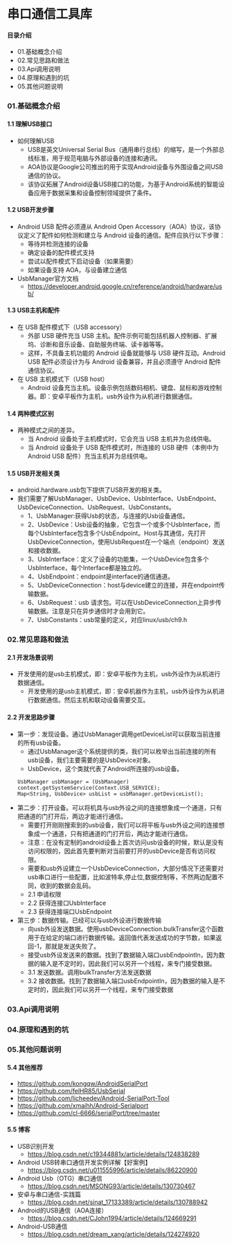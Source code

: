 # 串口通信工具库
#### 目录介绍
- 01.基础概念介绍
- 02.常见思路和做法
- 03.Api调用说明
- 04.原理和遇到的坑
- 05.其他问题说明





### 01.基础概念介绍
#### 1.1 理解USB接口
- 如何理解USB
    - USB是英文Universal Serial Bus（通用串行总线）的缩写，是一个外部总线标准，用于规范电脑与外部设备的连接和通讯。
    - AOA协议是Google公司推出的用于实现Android设备与外围设备之间USB通信的协议。
    - 该协议拓展了Android设备USB接口的功能，为基于Android系统的智能设备应用于数据采集和设备控制领域提供了条件。



#### 1.2 USB开发步骤
- Android USB 配件必须遵从 Android Open Accessory（AOA）协议，该协议定义了配件如何检测和建立与 Android 设备的通信。配件应执行以下步骤：
    - 等待并检测连接的设备
    - 确定设备的配件模式支持
    - 尝试以配件模式下启动设备（如果需要）
    - 如果设备支持 AOA，与设备建立通信
- UsbManager官方文档
    - https://developer.android.google.cn/reference/android/hardware/usb/



#### 1.3 USB主机和配件
- 在 USB 配件模式下（USB accessory）
    - 外部 USB 硬件充当 USB 主机。配件示例可能包括机器人控制器、扩展坞、诊断和音乐设备、自助服务终端、读卡器等等。
    - 这样，不具备主机功能的 Android 设备就能够与 USB 硬件互动。Android USB 配件必须设计为与 Android 设备兼容，并且必须遵守 Android 配件通信协议。
- 在 USB 主机模式下（USB host）
    - Android 设备充当主机。设备示例包括数码相机、键盘、鼠标和游戏控制器。即：安卓平板作为主机，usb外设作为从机进行数据通信。


#### 1.4 两种模式区别
- 两种模式之间的差异。
    - 当 Android 设备处于主机模式时，它会充当 USB 主机并为总线供电。
    - 当 Android 设备处于 USB 配件模式时，所连接的 USB 硬件（本例中为 Android USB 配件）充当主机并为总线供电。


#### 1.5 USB开发相关类
- android.hardware.usb包下提供了USB开发的相关类。
- 我们需要了解UsbManager、UsbDevice、UsbInterface、UsbEndpoint、UsbDeviceConnection、UsbRequest、UsbConstants。
    - 1、UsbManager:获得Usb的状态，与连接的Usb设备通信。
    - 2、UsbDevice：Usb设备的抽象，它包含一个或多个UsbInterface，而每个UsbInterface包含多个UsbEndpoint。Host与其通信，先打开UsbDeviceConnection，使用UsbRequest在一个端点（endpoint）发送和接收数据。
    - 3、UsbInterface：定义了设备的功能集，一个UsbDevice包含多个UsbInterface，每个Interface都是独立的。
    - 4、UsbEndpoint：endpoint是interface的通信通道。
    - 5、UsbDeviceConnection：host与device建立的连接，并在endpoint传输数据。
    - 6、UsbRequest：usb 请求包。可以在UsbDeviceConnection上异步传输数据。注意是只在异步通信时才会用到它。
    - 7、UsbConstants：usb常量的定义，对应linux/usb/ch9.h






### 02.常见思路和做法
#### 2.1 开发场景说明
- 开发使用的是usb主机模式，即：安卓平板作为主机，usb外设作为从机进行数据通信。
    - 开发使用的是usb主机模式，即：安卓机器作为主机，usb外设作为从机进行数据通信。然后主机和联动设备需要交互。


#### 2.2 开发思路步骤
- 第一步：发现设备。通过UsbManager调用getDeviceList可以获取当前连接的所有usb设备。
    - 通过UsbManager这个系统提供的类，我们可以枚举出当前连接的所有usb设备，我们主要需要的是UsbDevice对象。
    - UsbDevice，这个类就代表了Android所连接的usb设备。
    ```
    UsbManager usbManager = (UsbManager) context.getSystemService(Context.USB_SERVICE);
    Map<String, UsbDevice> usbList = usbManager.getDeviceList();
    ```
- 第二步：打开设备。可以将机具与usb外设之间的连接想象成一个通道，只有把通道的门打开后，两边才能进行通信。
    - 需要打开刚刚搜索到的usb设备，我们可以将平板与usb外设之间的连接想象成一个通道，只有把通道的门打开后，两边才能进行通信。
    - 注意：在没有定制的android设备上首次访问usb设备的时候，默认是没有访问权限的，因此首先要判断对当前要打开的usbDevice是否有访问权限。
    - 需要和usb外设建立一个UsbDeviceConnection，大部分情况下还需要对usb串口进行一些配置，比如波特率,停止位,数据控制等，不然两边配置不同，收到的数据会乱码。
    - 2.1 申请权限
    - 2.2 获得连接口UsbInterface
    - 2.3 获得连接端口UsbEndpoint
- 第三步：数据传输。已经可以与usb外设进行数据传输
    - 向usb外设发送数据。使用usbDeviceConnection.bulkTransfer这个函数用于在给定的端口进行数据传输。返回值代表发送成功的字节数，如果返回-1，那就是发送失败了。
    - 接受usb外设发送来的数据。找到了数据输入端口usbEndpointIn，因为数据的输入是不定时的，因此我们可以另开一个线程，来专门接受数据。
    - 3.1 发送数据。调用bulkTransfer方法发送数据
    - 3.2 接收数据。找到了数据输入端口usbEndpointIn，因为数据的输入是不定时的，因此我们可以另开一个线程，来专门接受数据



### 03.Api调用说明

### 04.原理和遇到的坑


### 05.其他问题说明


#### 5.4 其他推荐
- https://github.com/kongqw/AndroidSerialPort
- https://github.com/felHR85/UsbSerial
- https://github.com/licheedev/Android-SerialPort-Tool
- https://github.com/xmaihh/Android-Serialport
- https://github.com/cl-6666/serialPort/tree/master


#### 5.5 博客
- USB识别开发
  - https://blog.csdn.net/c19344881x/article/details/124838289
- Android USB转串口通信开发实例详解【好案例】
  - https://blog.csdn.net/u011555996/article/details/86220900
- Android Usb（OTG）串口通信
  - https://blog.csdn.net/MSONG93/article/details/130730467
- 安卓与串口通信-实践篇
  - https://blog.csdn.net/sinat_17133389/article/details/130788942
- Android的USB通信（AOA连接）
  - https://blog.csdn.net/CJohn1994/article/details/124669291
- Android-USB通信
  - https://blog.csdn.net/dream_xang/article/details/124274920



